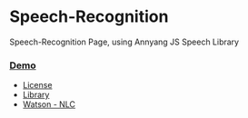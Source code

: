 # Speech-Recognition
Speech-Recognition Page, using Annyang JS Speech Library

### [Demo](https://yebinleee.github.io/Speech-Recognition/speech.html)


- [License](https://codepen.io/renanpupin/pen/yVpBRq/license)
- [Library](https://github.com/TalAter/annyang/blob/master/docs/README.md)
- [Watson - NLC](https://natural-language-classifier-demo.ng.bluemix.net/)
